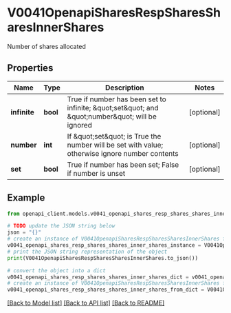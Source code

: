 # V0041OpenapiSharesRespSharesSharesInnerShares

Number of shares allocated

## Properties

Name | Type | Description | Notes
------------ | ------------- | ------------- | -------------
**infinite** | **bool** | True if number has been set to infinite; \&quot;set\&quot; and \&quot;number\&quot; will be ignored | [optional] 
**number** | **int** | If \&quot;set\&quot; is True the number will be set with value; otherwise ignore number contents | [optional] 
**set** | **bool** | True if number has been set; False if number is unset | [optional] 

## Example

```python
from openapi_client.models.v0041_openapi_shares_resp_shares_shares_inner_shares import V0041OpenapiSharesRespSharesSharesInnerShares

# TODO update the JSON string below
json = "{}"
# create an instance of V0041OpenapiSharesRespSharesSharesInnerShares from a JSON string
v0041_openapi_shares_resp_shares_shares_inner_shares_instance = V0041OpenapiSharesRespSharesSharesInnerShares.from_json(json)
# print the JSON string representation of the object
print(V0041OpenapiSharesRespSharesSharesInnerShares.to_json())

# convert the object into a dict
v0041_openapi_shares_resp_shares_shares_inner_shares_dict = v0041_openapi_shares_resp_shares_shares_inner_shares_instance.to_dict()
# create an instance of V0041OpenapiSharesRespSharesSharesInnerShares from a dict
v0041_openapi_shares_resp_shares_shares_inner_shares_from_dict = V0041OpenapiSharesRespSharesSharesInnerShares.from_dict(v0041_openapi_shares_resp_shares_shares_inner_shares_dict)
```
[[Back to Model list]](../README.md#documentation-for-models) [[Back to API list]](../README.md#documentation-for-api-endpoints) [[Back to README]](../README.md)


